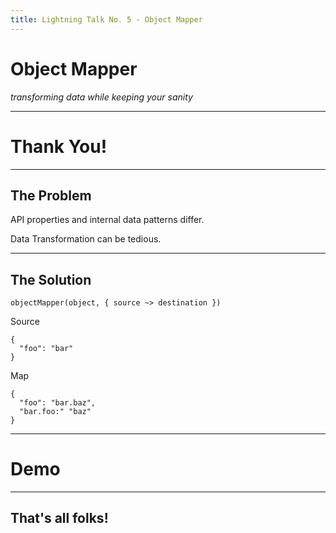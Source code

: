 ```yaml
---
title: Lightning Talk No. 5 - Object Mapper
---
```

# Object Mapper

_transforming data while keeping your sanity_

---

# Thank You!

---

## The Problem

API properties and internal data patterns differ.

Data Transformation can be tedious.

---

## The Solution

```
objectMapper(object, { source ~> destination })
```

Source
```
{
  "foo": "bar"
}
```

Map
```
{
  "foo": "bar.baz",
  "bar.foo:" "baz"
}
```

---

# Demo

---

## That's all folks!
